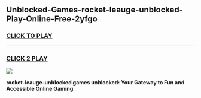 
## Unblocked-Games-rocket-leauge-unblocked-Play-Online-Free-2yfgo
<h3>
<a href="https://premium76.site?title=rocket-leauge-unblocked&ref=26A">CLICK TO PLAY</a></h3>
<hr>

<h3>
<a href="https://premium76.site?title=rocket-leauge-unblocked&ref=26A">CLICK 2 PLAY</a>
  
</h3>

<a href="https://premium76.site?title=rocket-leauge-unblocked&ref=26A"><img src="https://clearcache.store/games.png"></a>


**rocket-leauge-unblocked games unblocked: Your Gateway to Fun and Accessible Online Gaming**
